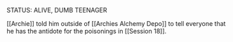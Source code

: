 
STATUS: ALIVE, DUMB TEENAGER

[[Archie]] told him outside of [[Archies Alchemy Depo]] to tell everyone that he has the antidote for the poisonings in [[Session 18]].